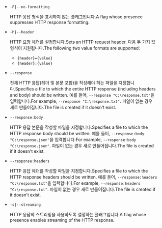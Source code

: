 * `-F|--no-formatting`

  <span data-ttu-id="9a6b1-101">HTTP 응답 형식을 표시하지 않는 플래그입니다.</span><span class="sxs-lookup"><span data-stu-id="9a6b1-101">A flag whose presence suppresses HTTP response formatting.</span></span>

* `-h|--header`

  <span data-ttu-id="9a6b1-102">HTTP 요청 헤더를 설정합니다.</span><span class="sxs-lookup"><span data-stu-id="9a6b1-102">Sets an HTTP request header.</span></span> <span data-ttu-id="9a6b1-103">다음 두 가지 값 형식이 지원됩니다.</span><span class="sxs-lookup"><span data-stu-id="9a6b1-103">The following two value formats are supported:</span></span>

  * `{header}={value}`
  * `{header}:{value}`

* `--response`

  <span data-ttu-id="9a6b1-104">전체 HTTP 응답(헤더 및 본문 포함)을 작성해야 하는 파일을 지정합니다.</span><span class="sxs-lookup"><span data-stu-id="9a6b1-104">Specifies a file to which the entire HTTP response (including headers and body) should be written.</span></span> <span data-ttu-id="9a6b1-105">예를 들어, `--response "C:\response.txt"`을 입력합니다.</span><span class="sxs-lookup"><span data-stu-id="9a6b1-105">For example, `--response "C:\response.txt"`.</span></span> <span data-ttu-id="9a6b1-106">파일이 없는 경우 새로 만들어집니다.</span><span class="sxs-lookup"><span data-stu-id="9a6b1-106">The file is created if it doesn't exist.</span></span>

* `--response:body`

  <span data-ttu-id="9a6b1-107">HTTP 응답 본문을 작성할 파일을 지정합니다.</span><span class="sxs-lookup"><span data-stu-id="9a6b1-107">Specifies a file to which the HTTP response body should be written.</span></span> <span data-ttu-id="9a6b1-108">예를 들어, `--response:body "C:\response.json"`을 입력합니다.</span><span class="sxs-lookup"><span data-stu-id="9a6b1-108">For example, `--response:body "C:\response.json"`.</span></span> <span data-ttu-id="9a6b1-109">파일이 없는 경우 새로 만들어집니다.</span><span class="sxs-lookup"><span data-stu-id="9a6b1-109">The file is created if it doesn't exist.</span></span>

* `--response:headers`

  <span data-ttu-id="9a6b1-110">HTTP 응답 헤더를 작성할 파일을 지정합니다.</span><span class="sxs-lookup"><span data-stu-id="9a6b1-110">Specifies a file to which the HTTP response headers should be written.</span></span> <span data-ttu-id="9a6b1-111">예를 들어, `--response:headers "C:\response.txt"`을 입력합니다.</span><span class="sxs-lookup"><span data-stu-id="9a6b1-111">For example, `--response:headers "C:\response.txt"`.</span></span> <span data-ttu-id="9a6b1-112">파일이 없는 경우 새로 만들어집니다.</span><span class="sxs-lookup"><span data-stu-id="9a6b1-112">The file is created if it doesn't exist.</span></span>

* `-s|--streaming`

  <span data-ttu-id="9a6b1-113">HTTP 응답의 스트리밍을 사용하도록 설정하는 플래그입니다.</span><span class="sxs-lookup"><span data-stu-id="9a6b1-113">A flag whose presence enables streaming of the HTTP response.</span></span>
